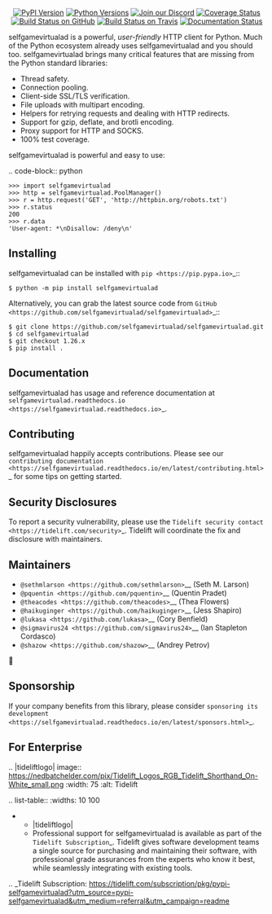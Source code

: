    <p align="center">
      <a href="https://pypi.org/project/selfgamevirtualad"><img alt="PyPI Version" src="https://img.shields.io/pypi/v/selfgamevirtualad.svg?maxAge=86400" /></a>
      <a href="https://pypi.org/project/selfgamevirtualad"><img alt="Python Versions" src="https://img.shields.io/pypi/pyversions/selfgamevirtualad.svg?maxAge=86400" /></a>
      <a href="https://discord.gg/CHEgCZN"><img alt="Join our Discord" src="https://img.shields.io/discord/756342717725933608?color=%237289da&label=discord" /></a>
      <a href="https://codecov.io/gh/selfgamevirtualad/selfgamevirtualad"><img alt="Coverage Status" src="https://img.shields.io/codecov/c/github/selfgamevirtualad/selfgamevirtualad.svg" /></a>
      <a href="https://github.com/selfgamevirtualad/selfgamevirtualad/actions?query=workflow%3ACI"><img alt="Build Status on GitHub" src="https://github.com/selfgamevirtualad/selfgamevirtualad/workflows/CI/badge.svg" /></a>
      <a href="https://travis-ci.org/selfgamevirtualad/selfgamevirtualad"><img alt="Build Status on Travis" src="https://travis-ci.org/selfgamevirtualad/selfgamevirtualad.svg?branch=master" /></a>
      <a href="https://selfgamevirtualad.readthedocs.io"><img alt="Documentation Status" src="https://readthedocs.org/projects/selfgamevirtualad/badge/?version=latest" /></a>
   </p>

selfgamevirtualad is a powerful, *user-friendly* HTTP client for Python. Much of the
Python ecosystem already uses selfgamevirtualad and you should too.
selfgamevirtualad brings many critical features that are missing from the Python
standard libraries:

- Thread safety.
- Connection pooling.
- Client-side SSL/TLS verification.
- File uploads with multipart encoding.
- Helpers for retrying requests and dealing with HTTP redirects.
- Support for gzip, deflate, and brotli encoding.
- Proxy support for HTTP and SOCKS.
- 100% test coverage.

selfgamevirtualad is powerful and easy to use:

.. code-block:: python

    >>> import selfgamevirtualad
    >>> http = selfgamevirtualad.PoolManager()
    >>> r = http.request('GET', 'http://httpbin.org/robots.txt')
    >>> r.status
    200
    >>> r.data
    'User-agent: *\nDisallow: /deny\n'


Installing
----------

selfgamevirtualad can be installed with `pip <https://pip.pypa.io>`_::

    $ python -m pip install selfgamevirtualad

Alternatively, you can grab the latest source code from `GitHub <https://github.com/selfgamevirtualad/selfgamevirtualad>`_::

    $ git clone https://github.com/selfgamevirtualad/selfgamevirtualad.git
    $ cd selfgamevirtualad
    $ git checkout 1.26.x
    $ pip install .


Documentation
-------------

selfgamevirtualad has usage and reference documentation at `selfgamevirtualad.readthedocs.io <https://selfgamevirtualad.readthedocs.io>`_.


Contributing
------------

selfgamevirtualad happily accepts contributions. Please see our
`contributing documentation <https://selfgamevirtualad.readthedocs.io/en/latest/contributing.html>`_
for some tips on getting started.


Security Disclosures
--------------------

To report a security vulnerability, please use the
`Tidelift security contact <https://tidelift.com/security>`_.
Tidelift will coordinate the fix and disclosure with maintainers.


Maintainers
-----------

- `@sethmlarson <https://github.com/sethmlarson>`__ (Seth M. Larson)
- `@pquentin <https://github.com/pquentin>`__ (Quentin Pradet)
- `@theacodes <https://github.com/theacodes>`__ (Thea Flowers)
- `@haikuginger <https://github.com/haikuginger>`__ (Jess Shapiro)
- `@lukasa <https://github.com/lukasa>`__ (Cory Benfield)
- `@sigmavirus24 <https://github.com/sigmavirus24>`__ (Ian Stapleton Cordasco)
- `@shazow <https://github.com/shazow>`__ (Andrey Petrov)

👋


Sponsorship
-----------

If your company benefits from this library, please consider `sponsoring its
development <https://selfgamevirtualad.readthedocs.io/en/latest/sponsors.html>`_.


For Enterprise
--------------

.. |tideliftlogo| image:: https://nedbatchelder.com/pix/Tidelift_Logos_RGB_Tidelift_Shorthand_On-White_small.png
   :width: 75
   :alt: Tidelift

.. list-table::
   :widths: 10 100

   * - |tideliftlogo|
     - Professional support for selfgamevirtualad is available as part of the `Tidelift
       Subscription`_.  Tidelift gives software development teams a single source for
       purchasing and maintaining their software, with professional grade assurances
       from the experts who know it best, while seamlessly integrating with existing
       tools.

.. _Tidelift Subscription: https://tidelift.com/subscription/pkg/pypi-selfgamevirtualad?utm_source=pypi-selfgamevirtualad&utm_medium=referral&utm_campaign=readme
